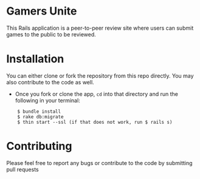 # Gamers Unite

This Rails application is a peer-to-peer review site where users can submit games to the public to be reviewed. 

# Installation

You can either clone or fork the repository from this repo directly. You may also contribute to the code as well.

* Once you fork or clone the app, `cd` into that directory and run the following in your terminal: 
```
    $ bundle install
    $ rake db:migrate 
    $ thin start --ssl (if that does not work, run $ rails s)
```

# Contributing 

Please feel free to report any bugs or contribute to the code by submitting pull requests
